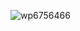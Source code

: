 ![wp6756466](https://github.com/RogueDevelopers/.github/assets/105137625/93cc32bf-516c-473c-ae8a-3ff32ae83c98)
